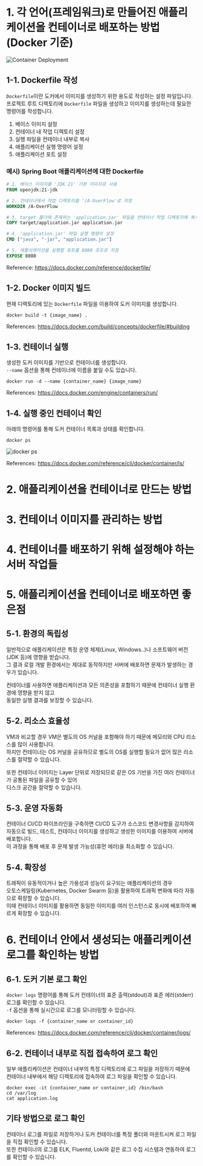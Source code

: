 # 1. 각 언어(프레임워크)로 만들어진 애플리케이션을 컨테이너로 배포하는 방법 (Docker 기준)

![Container Deployment](../../../9_images/container_deployment.png)

## 1-1. Dockerfile 작성

`Dockerfile`이란 도커에서 이미지를 생성하기 위한 용도로 작성하는 설정 파일입니다.  
프로젝트 루트 디렉토리에 `Dockerfile` 파일을 생성하고 이미지를 생성하는데 필요한 명령어를 작성합니다.

1. 베이스 이미지 설정
2. 컨테이너 내 작업 디렉토리 설정
3. 실행 파일을 컨테이너 내부로 복사
4. 애플리케이션 실행 명령어 설정
5. 애플리케이션 포트 설정

### 예시) Spring Boot 애플리케이션에 대한 Dockerfile

``` dockerfile
# 1. 베이스 이미지를 'JDK 21' 기본 이미지로 사용
FROM openjdk:21-jdk

# 2. 컨테이너에서 작업 디렉토리를 '/A-OverFlow'로 지정
WORKDIR /A-OverFlow

# 3. target 폴더에 존재하는 'application.jar' 파일을 컨테이너 작업 디렉토리에 복사
COPY target/application.jar application.jar

# 4. 'application.jar' 파일 실행 명령어 설정
CMD ["java", "-jar", "application.jar"]

# 5. 애플리케이션을 실행할 포트를 8080 포트로 지정
EXPOSE 8080
```

Reference: https://docs.docker.com/reference/dockerfile/

## 1-2. Docker 이미지 빌드

현재 디렉토리에 있는 `Dockerfile` 파일을 이용하여 도커 이미지를 생성합니다.

```
docker build -t {image_name} .
```

References: https://docs.docker.com/build/concepts/dockerfile/#building

## 1-3. 컨테이너 실행

생성한 도커 이미지를 기반으로 컨테이너를 생성합니다.  
`--name` 옵션을 통해 컨테이너에 이름을 붙일 수도 있습니다.

```
docker run -d --name {container_name} {image_name}
```

References: https://docs.docker.com/engine/containers/run/

## 1-4. 실행 중인 컨테이너 확인

아래의 명령어를 통해 도커 컨테이너 목록과 상태를 확인합니다.

```
docker ps
```

![docker ps](../../../9_images/docker_ps.png)

References: https://docs.docker.com/reference/cli/docker/container/ls/

# 2. 애플리케이션을 컨테이너로 만드는 방법

# 3. 컨테이너 이미지를 관리하는 방법

# 4. 컨테이너를 배포하기 위해 설정해야 하는 서버 작업들

# 5. 애플리케이션을 컨테이너로 배포하면 좋은점

## 5-1. 환경의 독립성

일반적으로 애플리케이션은 특정 운영 체제(Linux, Windows..)나 소프트웨어 버전(JDK 등)에 영향을 받습니다.  
그 결과 로컬 개발 환경에서는 제대로 동작하지만 서버에 배포하면 문제가 발생하는 경우가 있습니다.

컨테이너를 사용하면 애플리케이션과 모든 의존성을 포함하기 때문에 컨테이너 실행 환경에 영향을 받지 않고  
동일한 실행 결과를 보장할 수 있습니다.

## 5-2. 리소스 효율성

VM과 비교할 경우 VM은 별도의 OS 커널을 포함해야 하기 때문에 메모리와 CPU 리소스를 많이 사용합니다.  
하지만 컨테이너는 OS 커널을 공유하므로 별도의 OS를 실행할 필요가 없어 많은 리소스를 절약할 수 있습니다.  

또한 컨테이너 이미지는 Layer 단위로 저장되므로 같은 OS 기반을 가진 여러 컨테이너가 공통된 파일을 공유할 수 있어  
디스크 공간을 절약할 수 있습니다.

## 5-3. 운영 자동화

컨테이너 CI/CD 파이프라인을 구축하면 CI/CD 도구가 소스코드 변경사항을 감지하여  
자동으로 빌드, 테스트, 컨테이너 이미지를 생성하고 생성한 이미지를 이용하여 서버에 배포합니다.  
이 과정을 통해 배포 후 문제 발생 가능성(휴먼 에러)을 최소화할 수 있습니다.

## 5-4. 확장성

트래픽이 유동적이거나 높은 가용성과 성능이 요구되는 애플리케이션의 경우  
오토스케일링(Kubernetes, Docker Swarm 등)을 활용하여 트래픽 변화에 따라 자동으로 확장할 수 있습니다.  
이때 컨테이너 이미지를 활용하면 동일한 이미지를 여러 인스턴스로 동시에 배포하여 빠르게 확장할 수 있습니다.

# 6. 컨테이너 안에서 생성되는 애플리케이션 로그를 확인하는 방법

## 6-1. 도커 기본 로그 확인

`docker logs` 명령어를 통해 도커 컨테이너의 표준 출력(stdout)과 표준 에러(stderr) 로그를 확인할 수 있습니다.  
`-f` 옵션을 통해 실시간으로 로그를 모니터링할 수 있습니다.

```
docker logs -f {container_name or container_id}
```

References: https://docs.docker.com/reference/cli/docker/container/logs/

## 6-2. 컨테이너 내부로 직접 접속하여 로그 확인

일부 애플리케이션은 컨테이너 내부의 특정 디렉토리에 로그 파일을 저장하기 때문에  
컨테이너 내부에서 해당 디렉토리에 접속하여 로그 파일을 확인할 수 있습니다.

```
docker exec -it {container_name or container_id} /bin/bash
cd /var/log
cat application.log
```

## 기타 방법으로 로그 확인

컨테이너 로그를 파일로 저장하거나 도커 컨테이너를 특정 폴더와 마운트시켜 로그 파일을 직접 확인할 수 있습니다.  
또한 컨테이너의 로그를 ELK, Fluentd, Loki와 같은 로그 수집 시스템과 연동하여 로그를 확인할 수 있습니다.
